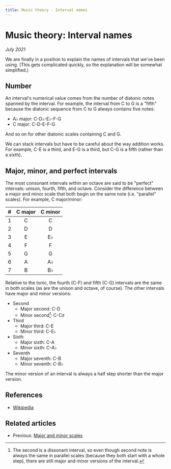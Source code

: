 ```yaml
---
title: Music theory - Interval names
---
```

<script src="Sound.js"></script>

# Music theory: Interval names

*July 2021*

We are finally in a position to explain the names of intervals that we've been using. (This gets complicated quickly, so the explanation will be somewhat simplified.)

## Number

An interval's numerical value comes from the number of diatonic notes spanned by the interval. For example, the interval from C to G is a "fifth" because the diatonic sequence from C to G always contains five notes:

* A&flat; major: C-D&flat;-E&flat;-F-G
* C major: C-D-E-F-G

And so on for other diatonic scales containing C and G.

We can stack intervals but have to be careful about the way addition works. For example, C-E is a third, and E-G is a third, but C-G is a fifth (rather than a sixth).

## Major, minor, and perfect intervals

The most consonant intervals within an octave are said to be "perfect" intervals: unison, fourth, fifth, and octave. Consider the difference between a major and minor scale that both begin on the same note (i.e. "parallel" scales). For example, C major/minor:

| # | C major | C minor |
| - | :-----: | :-----: |
| 1 | C       | C       |
| 2 | D       | D       |
| 3 | E       | E&flat; |
| 4 | F       | F       |
| 5 | G       | G       |
| 6 | A       | A&flat; |
| 7 | B       | B&flat; |

Relative to the tonic, the fourth (C-F) and fifth (C-G) intervals are the same in both scales (as are the unison and octave, of course). The other intervals have major and minor versions:

* Second
  * Major second: C-D
  * Minor second[^1]: C-C&sharp;
* Third
  * Major third: C-E
  * Minor third: C-E&flat;
* Sixth
  * Major sixth: C-A
  * Minor sixth: C-A&flat;
* Seventh
  * Major seventh: C-B
  * Minor seventh: C-B&flat;

The minor version of an interval is always a half step shorter than the major version.

## References

* [Wikipedia](https://en.wikipedia.org/wiki/Interval_(music)#Number)

## Related articles

* Previous: [Major and minor scales](06-MajorMinorScales.html)

[^1]: The second is a dissonant interval, so even though second note is always the same in parallel scales (because they both start with a whole step), there are still major and minor versions of the interval.